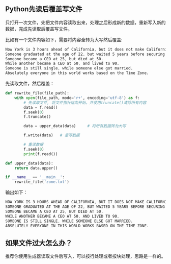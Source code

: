 ## Python先读后覆盖写文件

只打开一次文件，先把文件内容读取出来，处理之后形成新的数据，重新写入新的数据，完成先读取后覆盖写文件。

比如有一个文件内容如下，需要将内容全转为大写然后覆盖:

```scss
Now York is 3 hours ahead of California, but it does not make California slow.
Someone graduated at the age of 22, but waited 5 years before securing a good job.
Someone became a CEO at 25, but died at 50.
While another became a CEO at 50, and lived to 90.
Someone is still single, while someone else got married.
Abselutely everyone in this world works based on the Time Zone.
```

先读取文件，然后覆盖：

```python
def rewrite_file(file_path):
    with open(file_path, mode='r+', encoding='utf-8') as f:
        # 先读取文件, 将文件指针指向开始，并使用truncate()清除所有内容
        data = f.read()
        f.seek(0)
        f.truncate()

        data = upper_data(data)     # 将所有数据转为大写

        f.write(data)   # 重写数据

        # 重读数据
        f.seek(0)
        print(f.read())

def upper_data(data):
    return data.upper()

if __name__ == '__main__':
    rewrite_file('zone.txt')
```

输出如下：

```css
NOW YORK IS 3 HOURS AHEAD OF CALIFORNIA, BUT IT DOES NOT MAKE CALIFORNIA SLOW.
SOMEONE GRADUATED AT THE AGE OF 22, BUT WAITED 5 YEARS BEFORE SECURING A GOOD JOB.
SOMEONE BECAME A CEO AT 25, BUT DIED AT 50.
WHILE ANOTHER BECAME A CEO AT 50, AND LIVED TO 90.
SOMEONE IS STILL SINGLE, WHILE SOMEONE ELSE GOT MARRIED.
ABSELUTELY EVERYONE IN THIS WORLD WORKS BASED ON THE TIME ZONE.
```

## 如果文件过大怎么办？

推荐你使用生成器读取文件后写入，可以按行处理或者按块处理，思路是一样的。
